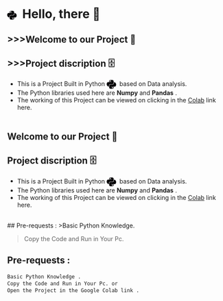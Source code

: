 # <img align="center" alt="Python Logo" width="22px" src="Assets/Python.png" >&nbsp; Hello, there 👋

## >>>Welcome to our Project 🍕
## >>>Project discription 🗄️ <br>
- This is a Project Built in Python <img align="center" alt="Python logo" width="22px" src="Assets/Python.png">&nbsp; based on Data analysis.<br> 
- The Python libraries used here are **Numpy** and **Pandas** .<br>
- The working of this Project can be viewed on clicking in the [Colab]() link here.
<br><br>

## Welcome to our Project 🍕
## Project discription 🗄️ <br>
- This is a Project Built in Python <img align="center" alt="Python logo" width="22px" src="Assets/Python.png">&nbsp; based on Data analysis.<br> 
- The Python libraries used here are **Numpy** and **Pandas** .<br>
- The working of this Project can be viewed on clicking in the [Colab]() link here.
<br>
## Pre-requests :
>Basic Python Knowledge. <br> 

>Copy the Code and Run in Your Pc.

## Pre-requests :
    Basic Python Knowledge .
    Copy the Code and Run in Your Pc. or
    Open the Project in the Google Colab link . 

## 